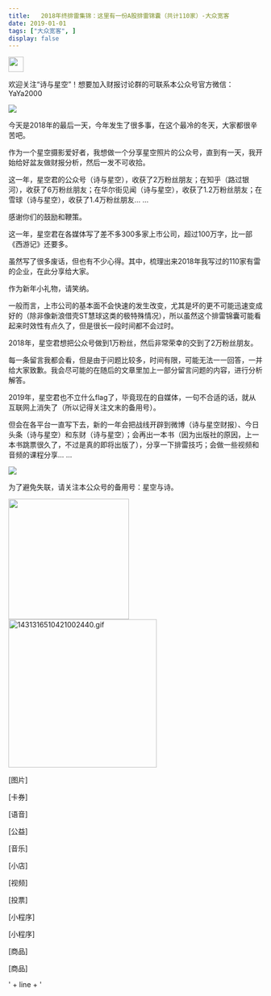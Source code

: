 ```yaml
---
title:   2018年终排雷集锦：这里有一份A股排雷锦囊（共计110家）-大众宽客
date: 2019-01-01
tags: ["大众宽客", ]
display: false
---
```




<script nonce="764001833">
if (!window.__second_open__) {
document.getElementById('js_share_notice').innerHTML = "非常棒的文章，非常有价值的公众号，我从中学到了很多看财报的知识和技巧。".replace(/\r/g,"").replace(/\n/g,"").replace(/\s/g,"&nbsp;");
}
</script>










<img class="__bg_gif" data-ratio="1" data-type="gif" data-w="400" src="https://mmbiz.qpic.cn/mmbiz_gif/jhOxs6k0b6kknW4xkibKibzblKQHAvK10SGmcows3b6uY1u74ekNyxxJSUKaB8YQZH9fvut9bveUGGQRl2aYSicFA/640?wx_fmt=gif" style="margin-right: auto;margin-left: auto;display: inline-block;box-sizing: border-box !important;overflow-wrap: break-word !important;visibility: visible !important;width: 30px !important;"/>

欢迎关注“诗与星空”！想要加入财报讨论群的可联系本公众号官方微信：YaYa2000

<img class="Image FocusPlugin--unfocused Image--isBlock" data-ratio="1" src="https://mmbiz.qpic.cn/mmbiz_png/jhOxs6k0b6mDJUAVU3CEQVQFaNtZTNrR018UyN5VPiaHfzUvfORkQibEEQo0FIGSVINNuEdpZOkNELsz1wQIPsJw/640?wx_fmt=png" data-type="png" data-w="350" style="box-sizing: inherit;overflow: hidden;margin-right: auto;margin-left: auto;display: block;"/>



今天是2018年的最后一天，今年发生了很多事，在这个最冷的冬天，大家都很辛苦吧。

作为一个星空摄影爱好者，我想做一个分享星空照片的公众号，直到有一天，我开始给好盆友做财报分析，然后一发不可收拾。

这一年，星空君的公众号（诗与星空），收获了2万粉丝朋友；在知乎（路过银河），收获了6万粉丝朋友；在华尔街见闻（诗与星空），收获了1.2万粉丝朋友；在雪球（诗与星空），收获了1.4万粉丝朋友... ...

感谢你们的鼓励和鞭策。

这一年，星空君在各媒体写了差不多300多家上市公司，超过100万字，比一部《西游记》还要多。

虽然写了很多废话，但也有不少心得。其中，梳理出来2018年我写过的110家有雷的企业，在此分享给大家。

作为新年小礼物，请笑纳。

一般而言，上市公司的基本面不会快速的发生改变，尤其是坏的更不可能迅速变成好的（除非像新浪借壳ST慧球这类的极特殊情况），所以虽然这个排雷锦囊可能看起来时效性有点久了，但是很长一段时间都不会过时。

2018年，星空君想把公众号做到1万粉丝，然后非常荣幸的交到了2万粉丝朋友。

每一条留言我都会看，但是由于问题比较多，时间有限，可能无法一一回答，一并给大家致歉。我会尽可能的在随后的文章里加上一部分留言问题的内容，进行分析解答。

2019年，星空君也不立什么flag了，毕竟现在的自媒体，一句不合适的话，就从互联网上消失了（所以记得关注文末的备用号）。

但会在各平台一直写下去，新的一年会把战线开辟到微博（诗与星空财报）、今日头条（诗与星空）和东财（诗与星空）；会再出一本书（因为出版社的原因，上一本书跳票很久了，不过是真的即将出版了），分享一下排雷技巧；会做一些视频和音频的课程分享... ...



<img class="Image FocusPlugin--unfocused Image--isBlock" data-ratio="5.204166666666667" src="https://mmbiz.qpic.cn/mmbiz_jpg/jhOxs6k0b6mDJUAVU3CEQVQFaNtZTNrROa8JG41HwDehJPrxE7YjdQSfMslNtx1Eb4OsdggCtTjYr356QC6tPA/640?wx_fmt=jpeg" data-type="jpeg" data-w="720" style="box-sizing: inherit;overflow: hidden;margin-right: auto;margin-left: auto;display: block;"/>





为了避免失联，请关注本公众号的备用号：星空与诗。

<img class="" data-ratio="0.9874476987447699" data-s="300,640" data-type="png" data-w="239" src="https://mmbiz.qpic.cn/mmbiz_png/jhOxs6k0b6kknW4xkibKibzblKQHAvK10SrDsoZMUY453AVU6tu9U9nibQ7Ucib02FIEm2QcOlyX2qsotQIWyhSuEQ/640?wx_fmt=png" style="box-sizing: border-box !important;overflow-wrap: break-word !important;visibility: visible !important;width: 239px !important;"/>

<img class="__bg_gif" data-ratio="0.027210884353741496" data-type="gif" data-w="294" title="1431316510421002440.gif" src="https://mmbiz.qpic.cn/mmbiz_gif/jhOxs6k0b6m5rvnqtbMQql9sy0rKHagJDic8iavKaGrNAmDrtTRWnWQiaq2s9eNL0c0gePrxEsBvBsPOoRx3tqF1w/640?wx_fmt=gif" style="box-sizing: border-box !important;overflow-wrap: break-word !important;visibility: visible !important;width: 294px !important;"/>



[图片]

[卡券]

[语音]

[公益]

[音乐]

[小店]

[视频]

[投票]

[小程序]

[小程序]

[商品]

[商品]

' + line + '